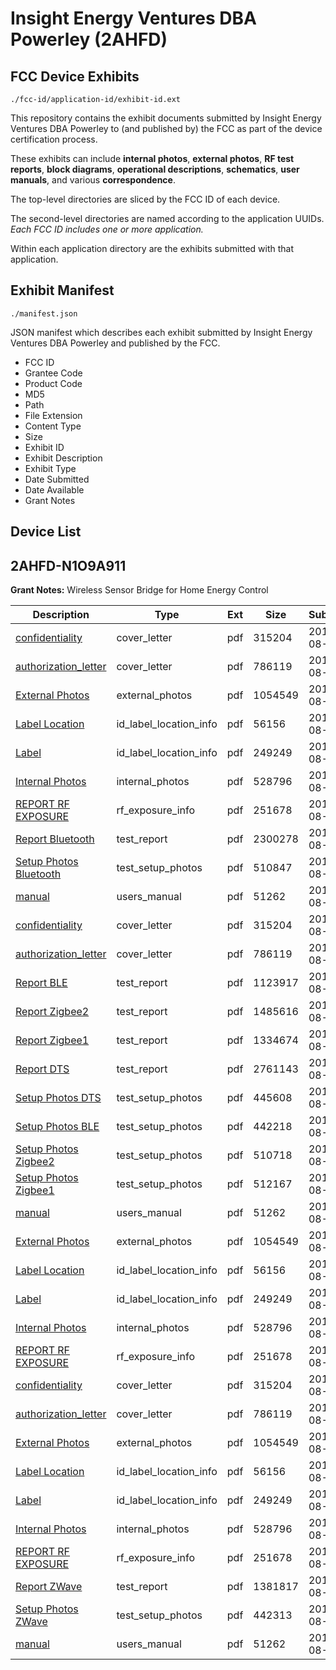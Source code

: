 # Insight Energy Ventures DBA Powerley (2AHFD)
## FCC Device Exhibits

```
./fcc-id/application-id/exhibit-id.ext
```

This repository contains the exhibit documents submitted by Insight Energy Ventures DBA Powerley to (and published by) the FCC as part of the device certification process.

These exhibits can include **internal photos**, **external photos**, **RF test reports**, **block diagrams**, **operational descriptions**, **schematics**, **user manuals**, and various **correspondence**.

The top-level directories are sliced by the FCC ID of each device.

The second-level directories are named according to the application UUIDs. *Each FCC ID includes one or more application.*

Within each application directory are the exhibits submitted with that application. 

## Exhibit Manifest

```
./manifest.json
```

JSON manifest which describes each exhibit submitted by Insight Energy Ventures DBA Powerley and published by the FCC.

- FCC ID
- Grantee Code
- Product Code
- MD5
- Path
- File Extension
- Content Type
- Size
- Exhibit ID
- Exhibit Description
- Exhibit Type
- Date Submitted
- Date Available
- Grant Notes

## Device List
## 2AHFD-N1O9A911
**Grant Notes:** Wireless Sensor Bridge for Home Energy Control

| Description | Type | Ext | Size | Submitted | Available |
| ----------- | ---- | --- | ---- | --------- | --------- |
| [confidentiality](2AHFD-N1O9A911/24191420d8a3fd5ac9d8c73e7996229a/3101347.pdf) | cover_letter | pdf | 315204 | 2016-08-17 | 2016-08-17 |
| [authorization_letter](2AHFD-N1O9A911/24191420d8a3fd5ac9d8c73e7996229a/3101350.pdf) | cover_letter | pdf | 786119 | 2016-08-17 | 2016-08-17 |
| [External Photos](2AHFD-N1O9A911/24191420d8a3fd5ac9d8c73e7996229a/3101337.pdf) | external_photos | pdf | 1054549 | 2016-08-17 | 2016-12-31 |
| [Label Location](2AHFD-N1O9A911/24191420d8a3fd5ac9d8c73e7996229a/3101348.pdf) | id_label_location_info | pdf | 56156 | 2016-08-17 | 2016-08-17 |
| [Label](2AHFD-N1O9A911/24191420d8a3fd5ac9d8c73e7996229a/3101349.pdf) | id_label_location_info | pdf | 249249 | 2016-08-17 | 2016-08-17 |
| [Internal Photos](2AHFD-N1O9A911/24191420d8a3fd5ac9d8c73e7996229a/3101338.pdf) | internal_photos | pdf | 528796 | 2016-08-17 | 2016-12-31 |
| [REPORT RF EXPOSURE](2AHFD-N1O9A911/24191420d8a3fd5ac9d8c73e7996229a/3101410.pdf) | rf_exposure_info | pdf | 251678 | 2016-08-17 | 2016-08-17 |
| [Report Bluetooth](2AHFD-N1O9A911/24191420d8a3fd5ac9d8c73e7996229a/3101409.pdf) | test_report | pdf | 2300278 | 2016-08-17 | 2016-08-17 |
| [Setup Photos Bluetooth](2AHFD-N1O9A911/24191420d8a3fd5ac9d8c73e7996229a/3101383.pdf) | test_setup_photos | pdf | 510847 | 2016-08-17 | 2016-12-31 |
| [manual](2AHFD-N1O9A911/24191420d8a3fd5ac9d8c73e7996229a/3101339.pdf) | users_manual | pdf | 51262 | 2016-08-17 | 2016-12-31 |
| [confidentiality](2AHFD-N1O9A911/f34a4b78c237b52aa6890193d0b0fc42/3101347.pdf) | cover_letter | pdf | 315204 | 2016-08-17 | 2016-08-17 |
| [authorization_letter](2AHFD-N1O9A911/f34a4b78c237b52aa6890193d0b0fc42/3101350.pdf) | cover_letter | pdf | 786119 | 2016-08-17 | 2016-08-17 |
| [Report BLE](2AHFD-N1O9A911/f34a4b78c237b52aa6890193d0b0fc42/3101442.pdf) | test_report | pdf | 1123917 | 2016-08-17 | 2016-08-17 |
| [Report Zigbee2](2AHFD-N1O9A911/f34a4b78c237b52aa6890193d0b0fc42/3101443.pdf) | test_report | pdf | 1485616 | 2016-08-17 | 2016-08-17 |
| [Report Zigbee1](2AHFD-N1O9A911/f34a4b78c237b52aa6890193d0b0fc42/3101444.pdf) | test_report | pdf | 1334674 | 2016-08-17 | 2016-08-17 |
| [Report DTS](2AHFD-N1O9A911/f34a4b78c237b52aa6890193d0b0fc42/3101441.pdf) | test_report | pdf | 2761143 | 2016-08-17 | 2016-08-17 |
| [Setup Photos DTS](2AHFD-N1O9A911/f34a4b78c237b52aa6890193d0b0fc42/3101417.pdf) | test_setup_photos | pdf | 445608 | 2016-08-17 | 2016-12-31 |
| [Setup Photos BLE](2AHFD-N1O9A911/f34a4b78c237b52aa6890193d0b0fc42/3101418.pdf) | test_setup_photos | pdf | 442218 | 2016-08-17 | 2016-12-31 |
| [Setup Photos Zigbee2](2AHFD-N1O9A911/f34a4b78c237b52aa6890193d0b0fc42/3101419.pdf) | test_setup_photos | pdf | 510718 | 2016-08-17 | 2016-12-31 |
| [Setup Photos Zigbee1](2AHFD-N1O9A911/f34a4b78c237b52aa6890193d0b0fc42/3101420.pdf) | test_setup_photos | pdf | 512167 | 2016-08-17 | 2016-12-31 |
| [manual](2AHFD-N1O9A911/f34a4b78c237b52aa6890193d0b0fc42/3101339.pdf) | users_manual | pdf | 51262 | 2016-08-17 | 2016-12-31 |
| [External Photos](2AHFD-N1O9A911/f34a4b78c237b52aa6890193d0b0fc42/3101337.pdf) | external_photos | pdf | 1054549 | 2016-08-17 | 2016-12-31 |
| [Label Location](2AHFD-N1O9A911/f34a4b78c237b52aa6890193d0b0fc42/3101348.pdf) | id_label_location_info | pdf | 56156 | 2016-08-17 | 2016-08-17 |
| [Label](2AHFD-N1O9A911/f34a4b78c237b52aa6890193d0b0fc42/3101349.pdf) | id_label_location_info | pdf | 249249 | 2016-08-17 | 2016-08-17 |
| [Internal Photos](2AHFD-N1O9A911/f34a4b78c237b52aa6890193d0b0fc42/3101338.pdf) | internal_photos | pdf | 528796 | 2016-08-17 | 2016-12-31 |
| [REPORT RF EXPOSURE](2AHFD-N1O9A911/f34a4b78c237b52aa6890193d0b0fc42/3101410.pdf) | rf_exposure_info | pdf | 251678 | 2016-08-17 | 2016-08-17 |
| [confidentiality](2AHFD-N1O9A911/8daf004404c370b2784122a1229b37a4/3101347.pdf) | cover_letter | pdf | 315204 | 2016-08-17 | 2016-08-17 |
| [authorization_letter](2AHFD-N1O9A911/8daf004404c370b2784122a1229b37a4/3101350.pdf) | cover_letter | pdf | 786119 | 2016-08-17 | 2016-08-17 |
| [External Photos](2AHFD-N1O9A911/8daf004404c370b2784122a1229b37a4/3101337.pdf) | external_photos | pdf | 1054549 | 2016-08-17 | 2016-12-31 |
| [Label Location](2AHFD-N1O9A911/8daf004404c370b2784122a1229b37a4/3101348.pdf) | id_label_location_info | pdf | 56156 | 2016-08-17 | 2016-08-17 |
| [Label](2AHFD-N1O9A911/8daf004404c370b2784122a1229b37a4/3101349.pdf) | id_label_location_info | pdf | 249249 | 2016-08-17 | 2016-08-17 |
| [Internal Photos](2AHFD-N1O9A911/8daf004404c370b2784122a1229b37a4/3101338.pdf) | internal_photos | pdf | 528796 | 2016-08-17 | 2016-12-31 |
| [REPORT RF EXPOSURE](2AHFD-N1O9A911/8daf004404c370b2784122a1229b37a4/3101410.pdf) | rf_exposure_info | pdf | 251678 | 2016-08-17 | 2016-08-17 |
| [Report ZWave](2AHFD-N1O9A911/8daf004404c370b2784122a1229b37a4/3101351.pdf) | test_report | pdf | 1381817 | 2016-08-17 | 2016-08-17 |
| [Setup Photos  ZWave](2AHFD-N1O9A911/8daf004404c370b2784122a1229b37a4/3101336.pdf) | test_setup_photos | pdf | 442313 | 2016-08-17 | 2016-12-31 |
| [manual](2AHFD-N1O9A911/8daf004404c370b2784122a1229b37a4/3101339.pdf) | users_manual | pdf | 51262 | 2016-08-17 | 2016-12-31 |
